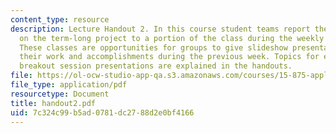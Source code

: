 ```yaml
---
content_type: resource
description: Lecture Handout 2. In this course student teams report their progress
  on the term-long project to a portion of the class during the weekly "breakout sessions".
  These classes are opportunities for groups to give slideshow presentations explaining
  their work and accomplishments during the previous week. Topics for each of the
  breakout session presentations are explained in the handouts.
file: https://ol-ocw-studio-app-qa.s3.amazonaws.com/courses/15-875-applications-of-system-dynamics-spring-2004/7c324c99b5ad0781dc2788d2e0bf4166_handout2.pdf
file_type: application/pdf
resourcetype: Document
title: handout2.pdf
uid: 7c324c99-b5ad-0781-dc27-88d2e0bf4166
---
```

